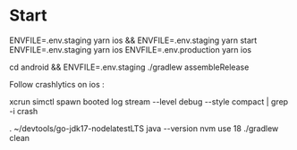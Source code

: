 # Start

ENVFILE=.env.staging yarn ios && ENVFILE=.env.staging yarn start
ENVFILE=.env.staging yarn ios
ENVFILE=.env.production yarn ios

cd android && ENVFILE=.env.staging ./gradlew assembleRelease


Follow crashlytics on ios :

xcrun simctl spawn booted log stream --level debug --style compact | grep -i crash

. ~/devtools/go-jdk17-nodelatestLTS
java --version
nvm use 18
./gradlew clean

